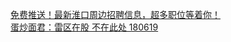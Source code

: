   
[免费推送！最新淮口周边招聘信息，超多职位等着你！](http://www.dianyue.me/archives/250/vry82nopztptfa7e/)  
[蛋炒面君：雷区在股 不在此处 180619](http://www.dianyue.me/archives/939/rrplddvcy4qcda14/)